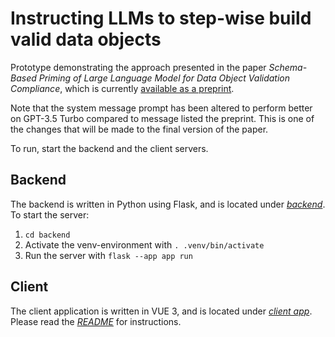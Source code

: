 # Instructing LLMs to step-wise build valid data objects

Prototype demonstrating the approach presented in the paper *Schema-Based Priming of Large Language Model for Data Object Validation
Compliance*, which is currently [available as a preprint](https://).

Note that the system message prompt has been altered to perform better on GPT-3.5 Turbo compared to message listed the preprint. This is one of the changes that will be made to the final version of the paper.

To run, start the backend and the client servers.

## Backend
The backend is written in Python using Flask, and is located under *[backend](backend/)*. To start the server:

1. `cd backend`
2. Activate the venv-environment with `. .venv/bin/activate`
3. Run the server with `flask --app app run`

## Client
The client application is written in VUE 3, and is located under
*[client app](client-app/)*. Please read the *[README](client-app/README.md)*
for instructions.


